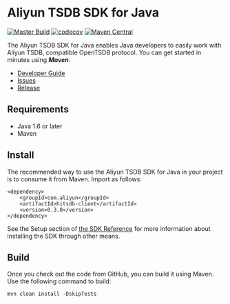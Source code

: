 
# Aliyun TSDB SDK for Java

[![Master Build](https://github.com/aliyun/aliyun-tsdb-java-sdk/actions/workflows/build.yml/badge.svg?branch=master)](https://github.com/aliyun/aliyun-tsdb-java-sdk/actions)
[![codecov](https://codecov.io/gh/aliyun/aliyun-tsdb-java-sdk/branch/master/graph/badge.svg?token=EOGQWWFDDT)](https://codecov.io/gh/aliyun/aliyun-tsdb-java-sdk)
[![Maven Central](https://img.shields.io/maven-central/v/com.aliyun/hitsdb-client.svg?label=Maven%20Central)](https://search.maven.org/search?q=g:%22com.aliyun%22%20AND%20a:%22hitsdb-client%22)

The Aliyun TSDB SDK for Java enables Java developers to easily work with Aliyun TSDB, compatible OpenTSDB protocol. You can get started in minutes using ***Maven***. 

- [Developer Guide](https://help.aliyun.com/document_detail/61634.html)
- [Issues](https://github.com/aliyun/aliyun-tsdb-java-sdk/issues)
- [Release](https://github.com/aliyun/aliyun-tsdb-java-sdk/releases)

## Requirements

- Java 1.6 or later
- Maven

## Install

The recommended way to use the Aliyun TSDB SDK for Java in your project is to consume it from Maven. Import as follows:

```
<dependency>
    <groupId>com.aliyun</groupId>
    <artifactId>hitsdb-client</artifactId>
    <version>0.3.8</version>
</dependency>
```

See the Setup section of [the SDK Reference](https://help.aliyun.com/document_detail/61634.html) for more information about installing the SDK through other means.


## Build

Once you check out the code from GitHub, you can build it using Maven. Use the following command to build:

```
mvn clean install -DskipTests
```

